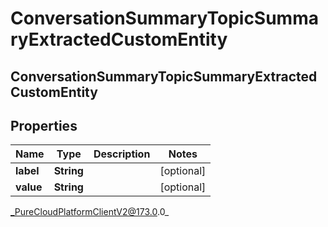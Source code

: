 # ConversationSummaryTopicSummaryExtractedCustomEntity

## ConversationSummaryTopicSummaryExtractedCustomEntity

## Properties

|Name | Type | Description | Notes|
|------------ | ------------- | ------------- | -------------|
| **label** | **String** |  | [optional] |
| **value** | **String** |  | [optional] |



_PureCloudPlatformClientV2@173.0.0_
